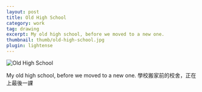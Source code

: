 ```yaml
---
layout: post
title: Old High School
category: work
tag: drawing
excerpt: My old high school, before we moved to a new one.
thumbnail: thumb/old-high-school.jpg
plugin: lightense
---
```



<p><img src="{{ site.file }}/work/old_high_school.jpg" alt="Old High School"></p>

<p lang="zh">My old high school, before we moved to a new one. 學校搬家前的校舍，正在上最後一課</p>
